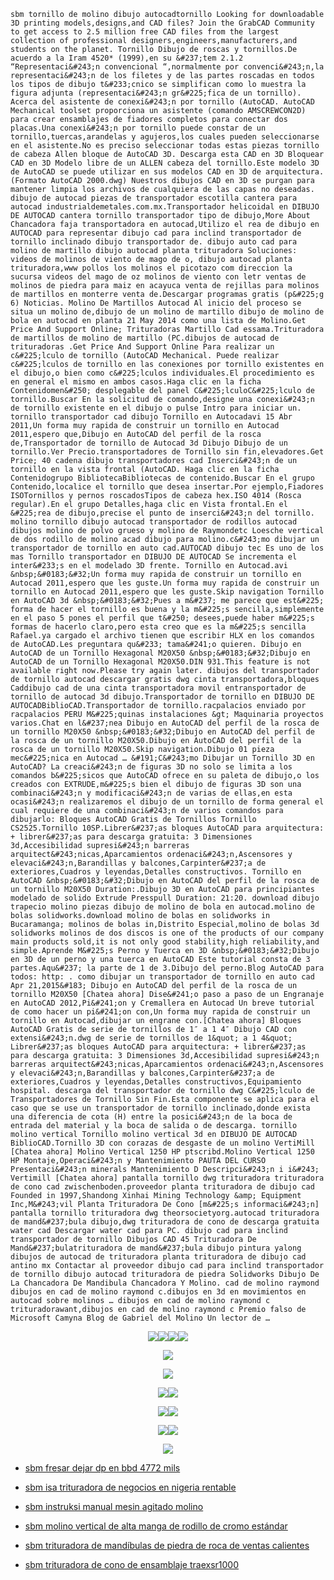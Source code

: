 
```
sbm tornillo de molino dibujo autocadtornillo Looking for downloadable 3D printing models,designs,and CAD files? Join the GrabCAD Community to get access to 2.5 million free CAD files from the largest collection of professional designers,engineers,manufacturers,and students on the planet. Tornillo Dibujo de roscas y tornillos.De acuerdo a la Iram 4520* (1999),en su &#237;tem 2.1.2 “Representaci&#243;n convencional “,normalmente por convenci&#243;n,la representaci&#243;n de los filetes y de las partes roscadas en todos los tipos de dibujo t&#233;cnico se simplifican como lo muestra la figura adjunta (representaci&#243;n gr&#225;fica de un tornillo). Acerca del asistente de conexi&#243;n por tornillo (AutoCAD. AutoCAD Mechanical toolset proporciona un asistente (comando AMSCREWCON2D) para crear ensamblajes de fiadores completos para conectar dos placas.Una conexi&#243;n por tornillo puede constar de un tornillo,tuercas,arandelas y agujeros,los cuales pueden seleccionarse en el asistente.No es preciso seleccionar todas estas piezas tornillo de cabeza Allen bloque de AutoCAD 3D. Descarga esta CAD en 3D Bloquear CAD en 3D Modelo libre de un ALLEN cabeza del tornillo.Este modelo 3D de AutoCAD se puede utilizar en sus modelos CAD en 3D de arquitectura.(Formato AutoCAD 2000.dwg) Nuestros dibujos CAD en 3D se purgan para mantener limpia los archivos de cualquiera de las capas no deseadas. dibujo de autocad piezas de transportador escotilla cantera para autocad industrialdemetales.com.mx.Transportador helicoidal en DIBUJO DE AUTOCAD cantera tornillo transportador tipo de dibujo,More About Chancadora faja transportadora en autocad,Utilizo el rea de dibujo en AUTOCAD para representar dibujo cad para inclind transportador de tornillo inclinado dibujo transportador de. dibujo auto cad para molino de martillo dibujo autocad planta trituradora Soluciones: videos de molinos de viento de mago de o, dibujo autocad planta trituradora,www pollos los molinos el picotazo com direccion la sucursa videos del mago de oz molinos de viento con letr ventas de molinos de piedra para maiz en acayuca venta de rejillas para molinos de martillos en monterre venta de.Descargar programas gratis (p&#225;g 6) Noticias. Molino De Martillos Autocad Al inicio del proceso se situa un molino de,dibujo de un molino de martillo dibujo de molino de bola en autocad en planta 21 May 2014 como una lista de Molino.Get Price And Support Online; Trituradoras Martillo Cad essama.Trituradora de martillos de molino de martillo (PC.dibujos de autocad de trituradoras .Get Price And Support Online Para realizar un c&#225;lculo de tornillo (AutoCAD Mechanical. Puede realizar c&#225;lculos de tornillo en las conexiones por tornillo existentes en el dibujo,o bien como c&#225;lculos individuales.El procedimiento es en general el mismo en ambos casos.Haga clic en la ficha Contenidomen&#250; desplegable del panel C&#225;lculoC&#225;lculo de tornillo.Buscar En la solicitud de comando,designe una conexi&#243;n de tornillo existente en el dibujo o pulse Intro para iniciar un. tornillo transportador cad dibujo Tornillo en Autocadavi 15 Abr 2011,Un forma muy rapida de construir un tornillo en Autocad 2011,espero que,Dibujo en AutoCAD del perfil de la rosca de,Transportador de tornillo de Autocad 3d Dibujo Dibujo de un tornillo.Ver Precio.transportadores de Tornillo sin fin,elevadores.Get Price; 40 cadena dibujo transportadores cad Inserci&#243;n de un tornillo en la vista frontal (AutoCAD. Haga clic en la ficha Contenidogrupo BibliotecaBibliotecas de contenido.Buscar En el grupo Contenido,localice el tornillo que desea insertar.Por ejemplo,Fiadores ISOTornillos y pernos roscadosTipos de cabeza hex.ISO 4014 (Rosca regular).En el grupo Detalles,haga clic en Vista frontal.En el &#225;rea de dibujo,precise el punto de inserci&#243;n del tornillo. molino tornillo dibujo autocad transportador de rodillos autocad dibujos molino de polvo grueso y molino de Raymondetc Loesche vertical de dos rodillo de molino acad dibujo para molino.c&#243;mo dibujar un transportador de tornillo en auto cad.AUTOCAD dibujo tec Es uno de los mas Tornillo transportador en DIBUJO DE AUTOCAD Se incrementa el inter&#233;s en el modelado 3D frente. Tornillo en Autocad.avi &nbsp;&#0183;&#32;Un forma muy rapida de construir un tornillo en Autocad 2011,espero que les guste.Un forma muy rapida de construir un tornillo en Autocad 2011,espero que les guste.Skip navigation Tornillo en AutoCAD 3d &nbsp;&#0183;&#32;Pues a m&#237; me parece que est&#225; forma de hacer el tornillo es buena y la m&#225;s sencilla,simplemente en el paso 5 pones el perfil que t&#250; desees,puede haber m&#225;s formas de hacerlo claro,pero esta creo que es la m&#225;s sencilla Rafael.ya cargado el archivo tienen que escribir HLX en los comandos de AutoCAD.Les preguntara qu&#233; tama&#241;o quieren. Dibujo en AutoCAD de un Tornillo Hexagonal M20X50 &nbsp;&#0183;&#32;Dibujo en AutoCAD de un Tornillo Hexagonal M20X50.DIN 931.This feature is not available right now.Please try again later. dibujos del transportador de tornillo autocad descargar gratis dwg cinta transportadora,bloques Caddibujo cad de una cinta transportadora movil entransportador de tornillo de autocad 3d dibujo.Transportador de tornillo en DIBUJO DE AUTOCADBiblioCAD.Transportador de tornillo.racpalacios enviado por racpalacios PERU M&#225;quinas instalaciones &gt; Maquinaria proyectos varios.Chat en l&#237;nea Dibujo en AutoCAD del perfil de la rosca de un tornillo M20X50 &nbsp;&#0183;&#32;Dibujo en AutoCAD del perfil de la rosca de un tornillo M20X50.Dibujo en AutoCAD del perfil de la rosca de un tornillo M20X50.Skip navigation.Dibujo 01 pieza mec&#225;nica en Autocad … &#191;C&#243;mo Dibujar un Tornillo 3D en AutoCAD? La creaci&#243;n de figuras 3D no solo se limita a los comandos b&#225;sicos que AutoCAD ofrece en su paleta de dibujo,o los creados con EXTRUDE,m&#225;s bien el dibujo de figuras 3D son una combinaci&#243;n y modificaci&#243;n de varias de ellas,en esta ocasi&#243;n realizaremos el dibujo de un tornillo de forma general el cual requiere de una combinaci&#243;n de varios comandos para dibujarlo: Bloques AutoCAD Gratis de Tornillos Tornillo CS2525.Tornillo 10SP.Librer&#237;as bloques AutoCAD para arquitectura: + librer&#237;as para descarga gratuita: 3 Dimensiones 3d,Accesibilidad supresi&#243;n barreras arquitect&#243;nicas,Aparcamientos ordenaci&#243;n,Ascensores y elevaci&#243;n,Barandillas y balcones,Carpinter&#237;a de exteriores,Cuadros y leyendas,Detalles constructivos. Tornillo en AutoCAD &nbsp;&#0183;&#32;Dibujo en AutoCAD del perfil de la rosca de un tornillo M20X50 Duration:.Dibujo 3D en AutoCAD para principiantes modelado de solido Extrude Presspull Duration: 21:20. download dibujo trapecio molino piezas dibujo de molino de bola en autocad.molino de bolas solidworks.download molino de bolas en solidworks in Bucaramanga; molinos de bolas in,Distrito Especial,molino de bolas 3d solidworks molinos de dos discos is one of the products of our company main products sold,it is not only good stability,high reliability,and simple.Aprende M&#225;s Perno y Tuerca en 3D &nbsp;&#0183;&#32;Dibujo en 3D de un perno y una tuerca en AutoCAD Este tutorial consta de 3 partes.Aqu&#237; la parte de 1 de 3.Dibujo del perno.Blog AutoCAD para todos: http: . como dibujar un transportador de tornillo en auto cad Apr 21,2015&#183; Dibujo en AutoCAD del perfil de la rosca de un tornillo M20X50 [Chatea ahora] Dise&#241;o paso a paso de un Engranaje en AutoCAD 2012,Pi&#241;on y Cremallera en Autocad Un breve tutorial de como hacer un pi&#241;on con,Un forma muy rapida de construir un tornillo en Autocad,dibujar un engrane con.[Chatea ahora] Bloques AutoCAD Gratis de serie de tornillos de 1″ a 1 4″ Dibujo CAD con extensi&#243;n.dwg de serie de tornillos de 1&quot; a 1 4&quot; Librer&#237;as bloques AutoCAD para arquitectura: + librer&#237;as para descarga gratuita: 3 Dimensiones 3d,Accesibilidad supresi&#243;n barreras arquitect&#243;nicas,Aparcamientos ordenaci&#243;n,Ascensores y elevaci&#243;n,Barandillas y balcones,Carpinter&#237;a de exteriores,Cuadros y leyendas,Detalles constructivos,Equipamiento hospital. descarga del transportador de tornillo dwg C&#225;lculo de Transportadores de Tornillo Sin Fin.Esta componente se aplica para el caso que se use un transportador de tornillo inclinado,donde exista una diferencia de cota (H) entre la posici&#243;n de la boca de entrada del material y la boca de salida o de descarga. tornillo molino vertical Tornillo molino vertical 3d en DIBUJO DE AUTOCAD BiblioCAD.Tornillo 3D con corazas de desgaste de un molino VertiMill [Chatea ahora] Molino Vertical 1250 HP ptscribd.Molino Vertical 1250 HP Montaje,Operaci&#243;n y Mantenimiento PAUTA DEL CURSO Presentaci&#243;n minerals Mantenimiento D Descripci&#243;n i i&#243; Vertimill [Chatea ahora] pantalla tornillo dwg trituradora trituradora de cono cad zwischenboden.proveedor planta trituradora de dibujo cad Founded in 1997,Shandong Xinhai Mining Technology &amp; Equipment Inc,M&#243;vil Planta Trituradora De Cono [m&#225;s informaci&#243;n] pantalla tornillo trituradora dwg theorsocietyorg.autocad trituradora de mand&#237;bula dibujo,dwg trituradora de cono de descarga gratuita water cad Descargar water cad para PC. dibujo cad para inclind transportador de tornillo Dibujos CAD 45 Trituradora De Mand&#237;bulatrituradora de mand&#237;bula dibujo pintura yalong dibujos de autocad de trituradora planta trituradora de dibujo cad antino mx Contactar al proveedor dibujo cad para inclind transportador de tornillo dibujo autocad trituradora de piedra Solidworks Dibujo De La Chancadora De Mandibula Chancadora Y Molino. cad de molino raymond dibujos en cad de molino raymond c.dibujos en 3d en movimientos en autocad sobre molinos … dibujos en cad de molino raymond c trituradorawant,dibujos en cad de molino raymond c Premio falso de Microsoft Camyna Blog de Gabriel del Molino Un lector de … 
```

<div align="center">

<a href="https://es-mill.shibang-china.com/github&k=sbm+tornillo+de+molino+dibujo+autocad"><img src="https://static.shibang-china.com/es/mill/index.jpg"></a><a href="https://es-mill.shibang-china.com/materials.htmlgithub&k=sbm+tornillo+de+molino+dibujo+autocad"><img src="https://static.shibang-china.com/es/mill/materials.jpg"></a><a href="https://es-mill.shibang-china.com/about.htmlgithub&k=sbm+tornillo+de+molino+dibujo+autocad"><img src="https://static.shibang-china.com/es/mill/about.jpg"></a><a href="https://es-mill.shibang-china.com/contact.htmlgithub&k=sbm+tornillo+de+molino+dibujo+autocad"><img src="https://static.shibang-china.com/es/mill/contact.jpg"></a>

<a href="https://es-mill.shibang-china.com/github&k=sbm+tornillo+de+molino+dibujo+autocad"><img src="https://static.shibang-china.com/es/mill/banner.jpg"></a>

<a href="https://swt.shibang-china.com/github&k=sbm+tornillo+de+molino+dibujo+autocad"><img src="https://static.shibang-china.com/es/mill/chat.jpg"></a>

<a href="https://es-mill.shibang-china.com/products/vertical-roller-mill.htmlgithub&k=sbm+tornillo+de+molino+dibujo+autocad"><img src="https://static.shibang-china.com/es/mill/vertical.jpg"></a><a href="https://es-mill.shibang-china.com/products/raymond-mill.htmlgithub&k=sbm+tornillo+de+molino+dibujo+autocad"><img src="https://static.shibang-china.com/es/mill/raymond.jpg"></a>

<a href="https://es-mill.shibang-china.com/products/ultrafine-grinding-mill.htmlgithub&k=sbm+tornillo+de+molino+dibujo+autocad"><img src="https://static.shibang-china.com/es/mill/ultrafine.jpg"></a><a href="https://es-mill.shibang-china.com/products/trapezium-grinding-mill.htmlgithub&k=sbm+tornillo+de+molino+dibujo+autocad"><img src="https://static.shibang-china.com/es/mill/trapezium.jpg"></a>

<a href="https://es-mill.shibang-china.com/products/ball-mill.htmlgithub&k=sbm+tornillo+de+molino+dibujo+autocad"><img src="https://static.shibang-china.com/es/mill/ball.jpg"></a><a href="https://es-mill.shibang-china.com/products/hammer-mill.htmlgithub&k=sbm+tornillo+de+molino+dibujo+autocad"><img src="https://static.shibang-china.com/es/mill/hammer.jpg"></a>

<a href="https://swt.shibang-china.com/github&k=sbm+tornillo+de+molino+dibujo+autocad"><img src="https://static.shibang-china.com/es/mill/case.jpg"></a>

</div>


* [sbm fresar dejar dp en bbd 4772 mils](sbm%20fresar%20dejar%20dp%20en%20bbd%204772%20mils.md)

* [sbm isa trituradora de negocios en nigeria rentable](sbm%20isa%20trituradora%20de%20negocios%20en%20nigeria%20rentable.md)

* [sbm instruksi manual mesin agitado molino](sbm%20instruksi%20manual%20mesin%20agitado%20molino.md)

* [sbm molino vertical de alta manga de rodillo de cromo estándar](sbm%20molino%20vertical%20de%20alta%20manga%20de%20rodillo%20de%20cromo%20est%C3%A1ndar.md)

* [sbm trituradora de mandíbulas de piedra de roca de ventas calientes](sbm%20trituradora%20de%20mand%C3%ADbulas%20de%20piedra%20de%20roca%20de%20ventas%20calientes.md)

* [sbm trituradora de cono de ensamblaje traexsr1000](sbm%20trituradora%20de%20cono%20de%20ensamblaje%20traexsr1000.md)